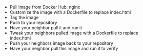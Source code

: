 * Pull image from Docker Hub: nginx
* Customize the image with a Dockerfile to replace index.html
* Tag the image
* Push to your repository
* Have your neighbor pull it and run it
* Tweak your neighbors pulled image with a Dockerfile to replace index.html
* Push your neighbors image back to your repository
* Have your neighbor pull this image and run it to verify

